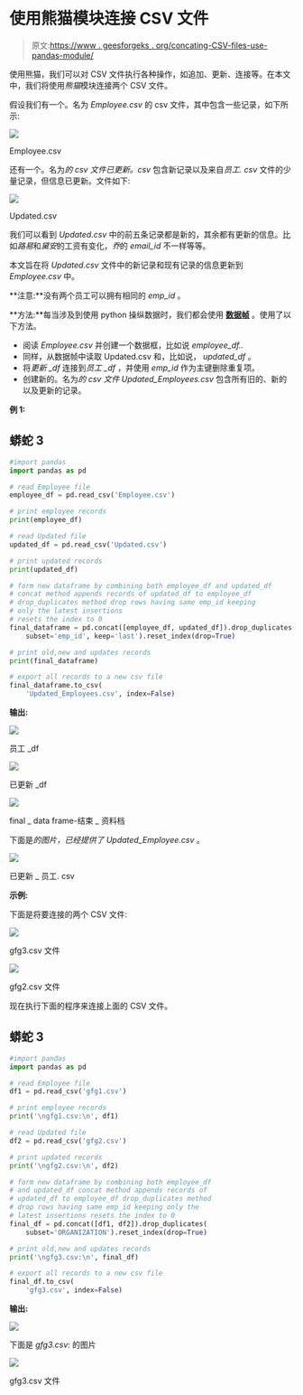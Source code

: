 # 使用熊猫模块连接 CSV 文件

> 原文:[https://www . geesforgeks . org/concating-CSV-files-use-pandas-module/](https://www.geeksforgeeks.org/concatenating-csv-files-using-pandas-module/)

使用熊猫，我们可以对 CSV 文件执行各种操作，如追加、更新、连接等。在本文中，我们将使用*熊猫*模块连接两个 CSV 文件。

假设我们有一个。名为 *Employee.csv* 的 csv 文件，其中包含一些记录，如下所示:

![](img/cf13cc736c0d15f65bc5269f956f493e.png)

Employee.csv

还有一个。名为*的 csv 文件已更新。csv* 包含新记录以及来自*员工. csv* 文件的少量记录，但信息已更新。文件如下:

![](img/a9b00a6845549ef796326366777aeba9.png)

Updated.csv

我们可以看到 *Updated.csv* 中的前五条记录都是新的，其余都有更新的信息。比如*路易*和*黛安*的工资有变化，*乔*的 *email_id* 不一样等等。

本文旨在将 *Updated.csv* 文件中的新记录和现有记录的信息更新到 *Employee.csv* 中。

**注意:**没有两个员工可以拥有相同的 *emp_id* 。

**方法:**每当涉及到使用 python 操纵数据时，我们都会使用 [**数据帧**](https://www.geeksforgeeks.org/python-pandas-dataframe/) 。使用了以下方法。

*   阅读 *Employee.csv* 并创建一个数据框，比如说 *employee_df..*
*   同样，从数据帧中读取 Updated.csv 和，比如说， *updated_df* 。
*   将*更新 _df* 连接到*员工 _df* ，并使用 *emp_id* 作为主键删除重复项。
*   创建新的。名为*的 csv 文件 Updated_Employees.csv* 包含所有旧的、新的以及更新的记录。

**例 1:**

## 蟒蛇 3

```py
#import pandas
import pandas as pd

# read Employee file
employee_df = pd.read_csv('Employee.csv')

# print employee records
print(employee_df)

# read Updated file
updated_df = pd.read_csv('Updated.csv')

# print updated records
print(updated_df)

# form new dataframe by combining both employee_df and updated_df
# concat method appends records of updated_df to employee_df
# drop_duplicates method drop rows having same emp_id keeping 
# only the latest insertions
# resets the index to 0
final_dataframe = pd.concat([employee_df, updated_df]).drop_duplicates(
    subset='emp_id', keep='last').reset_index(drop=True)

# print old,new and updates records
print(final_dataframe)

# export all records to a new csv file
final_dataframe.to_csv(
    'Updated_Employees.csv', index=False)
```

**输出:**

![](img/5f435c022fbe07c43e61164649c306e0.png)

员工 _df

![](img/9d227dc1c570487ef925ee42d98f7199.png)

已更新 _df

![](img/eff36468de9aaf34f6ae63ec23a0b68b.png)

final _ data frame-结束 _ 资料档

下面是*的图片，已经提供了 Updated_Employee.csv* 。

![](img/19b1f46f75cff5e34b2f0da387286f4e.png)

已更新 _ 员工. csv

**示例:**

下面是将要连接的两个 CSV 文件:

![](img/6d1695f7defb1457f47e422a9dccba27.png)

gfg3.csv 文件

![](img/a7525314305cce0caa0a5465f3e265fd.png)

gfg2.csv 文件

现在执行下面的程序来连接上面的 CSV 文件。

## 蟒蛇 3

```py
#import pandas
import pandas as pd

# read Employee file
df1 = pd.read_csv('gfg1.csv')

# print employee records
print('\ngfg1.csv:\n', df1)

# read Updated file
df2 = pd.read_csv('gfg2.csv')

# print updated records
print('\ngfg2.csv:\n', df2)

# form new dataframe by combining both employee_df
# and updated_df concat method appends records of
# updated_df to employee_df drop_duplicates method 
# drop rows having same emp_id keeping only the
# latest insertions resets the index to 0
final_df = pd.concat([df1, df2]).drop_duplicates(
    subset='ORGANIZATION').reset_index(drop=True)

# print old,new and updates records
print('\ngfg3.csv:\n', final_df)

# export all records to a new csv file
final_df.to_csv(
    'gfg3.csv', index=False)
```

**输出:**

![](img/ae2ac3246a1caf253b28e1327a87e6b1.png)

下面是 *gfg3.csv:* 的图片

![](img/ac5a291b3ea2374f225bd6960edbe928.png)

gfg3.csv 文件